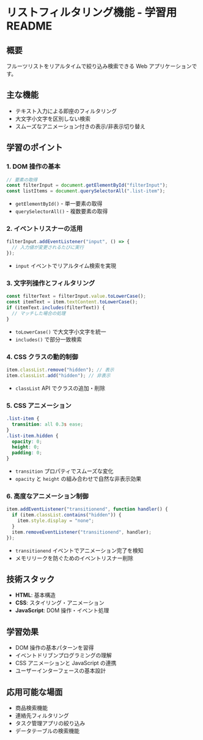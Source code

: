 # リストフィルタリング機能 - 学習用 README

## 概要

フルーツリストをリアルタイムで絞り込み検索できる Web アプリケーションです。

## 主な機能

- テキスト入力による即座のフィルタリング
- 大文字小文字を区別しない検索
- スムーズなアニメーション付きの表示/非表示切り替え

## 学習のポイント

### 1. DOM 操作の基本

```javascript
// 要素の取得
const filterInput = document.getElementById("filterInput");
const listItems = document.querySelectorAll(".list-item");
```

- `getElementById()` - 単一要素の取得
- `querySelectorAll()` - 複数要素の取得

### 2. イベントリスナーの活用

```javascript
filterInput.addEventListener("input", () => {
  // 入力値が変更されるたびに実行
});
```

- `input` イベントでリアルタイム検索を実現

### 3. 文字列操作とフィルタリング

```javascript
const filterText = filterInput.value.toLowerCase();
const itemText = item.textContent.toLowerCase();
if (itemText.includes(filterText)) {
  // マッチした場合の処理
}
```

- `toLowerCase()` で大文字小文字を統一
- `includes()` で部分一致検索

### 4. CSS クラスの動的制御

```javascript
item.classList.remove("hidden"); // 表示
item.classList.add("hidden"); // 非表示
```

- `classList` API でクラスの追加・削除

### 5. CSS アニメーション

```css
.list-item {
  transition: all 0.3s ease;
}
.list-item.hidden {
  opacity: 0;
  height: 0;
  padding: 0;
}
```

- `transition` プロパティでスムーズな変化
- `opacity` と `height` の組み合わせで自然な非表示効果

### 6. 高度なアニメーション制御

```javascript
item.addEventListener("transitionend", function handler() {
  if (item.classList.contains("hidden")) {
    item.style.display = "none";
  }
  item.removeEventListener("transitionend", handler);
});
```

- `transitionend` イベントでアニメーション完了を検知
- メモリリークを防ぐためのイベントリスナー削除

## 技術スタック

- **HTML**: 基本構造
- **CSS**: スタイリング・アニメーション
- **JavaScript**: DOM 操作・イベント処理

## 学習効果

- DOM 操作の基本パターンを習得
- イベントドリブンプログラミングの理解
- CSS アニメーションと JavaScript の連携
- ユーザーインターフェースの基本設計

## 応用可能な場面

- 商品検索機能
- 連絡先フィルタリング
- タスク管理アプリの絞り込み
- データテーブルの検索機能
